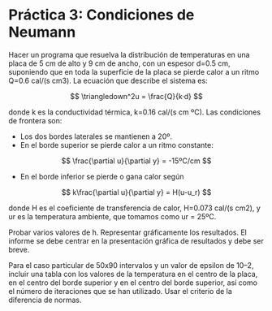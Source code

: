<h1>Práctica 3: Condiciones de Neumann</h1>

Hacer un programa que resuelva la distribución de temperaturas en una placa de 5 cm de alto y 9 cm de ancho, 
con un espesor d=0.5 cm, suponiendo que en toda la superficie de la placa se pierde calor a un ritmo Q=0.6 cal/(s cm3). La ecuación que describe el sistema es:

$$
\triangledown^2u = \frac{Q}{k·d}
$$

donde k es la conductividad térmica, k=0.16 cal/(s cm ºC). Las condiciones de frontera son:

- Los dos bordes laterales se mantienen a 20º.
- En el borde superior se pierde calor a un ritmo constante:

$$
\frac{\partial u}{\partial y} = -15ºC/cm 
$$

- En el borde inferior se pierde o gana calor según

$$
k\frac{\partial u}{\partial y} = H(u-u_r) 
$$

donde H es el coeficiente de transferencia de calor, H=0.073 cal/(s cm2), y ur es la temperatura ambiente, que tomamos como ur = 25ºC. 

Probar varios valores de h. Representar gráficamente los resultados. El informe se debe centrar en la presentación gráfica de resultados y debe ser breve.

Para el caso particular de 50x90 intervalos y un valor de epsilon de 10–2, incluir una tabla con los valores de la temperatura en el centro de la placa, 
en el centro del borde superior y en el centro del borde superior, así como el número de iteraciones que se han utilizado. Usar el criterio de la diferencia de normas.
